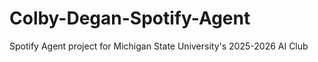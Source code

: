 # Colby-Degan-Spotify-Agent
Spotify Agent project for Michigan State University's 2025-2026 AI Club
